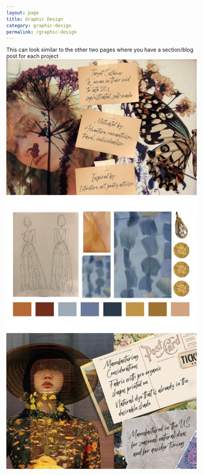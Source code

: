 ```yaml
---
layout: page
title: Graphic Design
category: graphic-design
permalink: /graphic-design
---
```


This can look similar to the other two pages where you have a section/blog post for each project
<img src="/assets/img/graphic-design/1.jpg">
<img src="/assets/img/graphic-design/2.jpg">
<img src="/assets/img/graphic-design/3.jpg">